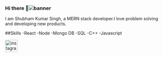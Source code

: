 ### Hi there 👋![banner](https://user-images.githubusercontent.com/48693202/114853645-a0829380-9e01-11eb-9e6d-d346a41bb1e7.png)


I am Shubham Kumar Singh, a MERN stack developer.I love problem solving and developing new products.

##Skills
-React
-Node
-Mongo DB
-SQL
-C++
-Javascript


[<img src='https://cdn.jsdelivr.net/npm/simple-icons@3.0.1/icons/instagram.svg' alt='instagram' height='40'>](https://www.instagram.com/https://www.linkedin.com/in/shubham-kumar-singh-8b366a158//)  
